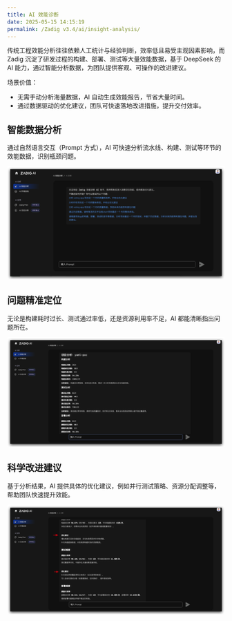 ```yaml
---
title: AI 效能诊断
date: 2025-05-15 14:15:19
permalink: /Zadig v3.4/ai/insight-analysis/
---
```


传统工程效能分析往往依赖人工统计与经验判断，效率低且易受主观因素影响，而 Zadig 沉淀了研发过程的构建、部署、测试等大量效能数据，基于 DeepSeek 的 AI 能力，通过智能分析数据，为团队提供客观、可操作的改进建议。

场景价值：
- 无需手动分析海量数据，AI 自动生成效能报告，节省大量时间。
- 通过数据驱动的优化建议，团队可快速落地改进措施，提升交付效率。

## 智能数据分析

通过自然语言交互（Prompt 方式），AI 可快速分析流水线、构建、测试等环节的效能数据，识别瓶颈问题。

![insight](../../../_images/ai_insight_analysis_1.png)

## 问题精准定位

无论是构建耗时过长、测试通过率低，还是资源利用率不足，AI 都能清晰指出问题所在。

![insight](../../../_images/ai_insight_analysis_2.png)

## 科学改进建议

基于分析结果，AI 提供具体的优化建议，例如并行测试策略、资源分配调整等，帮助团队快速提升效能。

![insight](../../../_images/ai_insight_analysis_3.png)